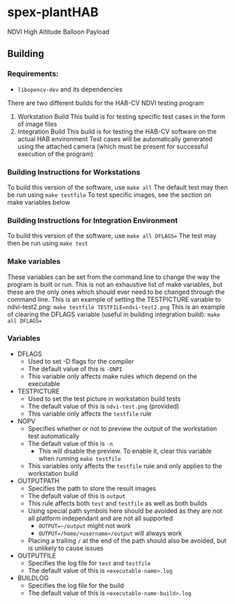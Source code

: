 # spex-plantHAB
NDVI High Altitude Balloon Payload

## Building
### Requirements:
- `libopencv-dev` and its dependencies

There are two different builds for the HAB-CV NDVI testing program
1. Workstation Build
    This build is for testing specific test cases in the form of image files
2. Integration Build
    This build is for testing the HAB-CV software on the actual HAB environment
    Test cases will be automatically generated using the attached camera (which must be present for successful execution of the program)

### Building Instructions for Workstations
To build this version of the software, use
```make all```
The default test may then be run using
```make testfile```
To test specific images, see the section on make variables below

### Building Instructions for Integration Environment
To build this version of the software, use
```make all DFLAGS=```
The test may then be run using
```make test```

### Make variables
These variables can be set from the command line to change the way the program is built or run. This is not an exhaustive list of make variables, but these are the only ones which should ever need to be changed through the command line.
This is an example of setting the TESTPICTURE variable to ndvi-test2.png:
```make testfile TESTFILE=ndvi-test2.png```
This is an example of clearing the DFLAGS variable (useful in building integration build):
```make all DFLAGS=```
### Variables
- DFLAGS
    - Used to set -D flags for the compiler
    - The default value of this is `-DNPI`
    - This variable only affects make rules which depend on the executable
- TESTPICTURE
    - Used to set the test picture in workstation build tests
    - The default value of this is `ndvi-test.png` (provided)
    - This variable only affects the `testfile` rule
- NOPV
    - Specifies whether or not to preview the output of the workstation test automatically
    - The default value of this is `-n`
        - This will disable the preview. To enable it, clear this variable when running `make testfile`
    - This variables only affects the `testfile` rule and only applies to the workstation build
- OUTPUTPATH
    - Specifies the path to store the result images
    - The default value of this is `output`
    - This rule affects both `test` and `testfile` as well as both builds
    - Using special path symbols here should be avoided as they are not all platform independant and are not all supported
        - `OUTPUT=~/output` might not work
        - `OUTPUT=/home/<username>/output` will always work
    - Placing a trailing `/` at the end of the path should also be avoided, but is unlikely to cause issues
- OUTPUTFILE
    - Specifies the log file for `test` and `testfile`
    - The default value of this is `<executable-name>.log`
- BUILDLOG
    - Specifies the log file for the build
    - The default value of this is `<executable-name-build>.log`
